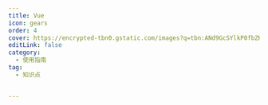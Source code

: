 ```yaml
---
title: Vue
icon: gears
order: 4
cover: https://encrypted-tbn0.gstatic.com/images?q=tbn:ANd9GcSYlkP0fbZKuTBG3uzIk1I2c-gXol6tyt8BaQ&s
editLink: false
category:
  - 使用指南
tag:
  - 知识点  


---
```



